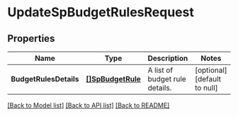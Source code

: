 # UpdateSpBudgetRulesRequest

## Properties
Name | Type | Description | Notes
------------ | ------------- | ------------- | -------------
**BudgetRulesDetails** | [**[]SpBudgetRule**](SPBudgetRule.md) | A list of budget rule details. | [optional] [default to null]

[[Back to Model list]](../README.md#documentation-for-models) [[Back to API list]](../README.md#documentation-for-api-endpoints) [[Back to README]](../README.md)

